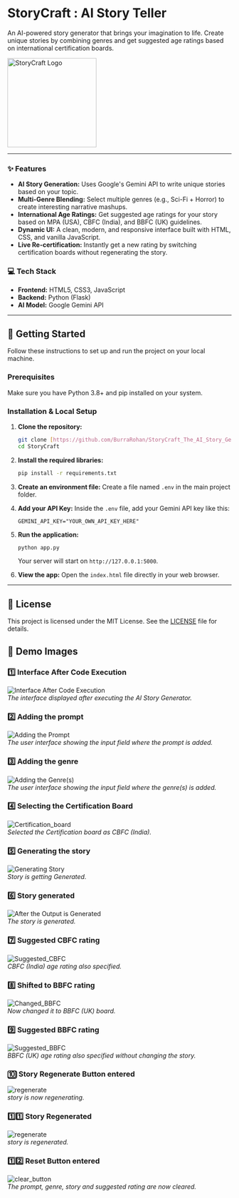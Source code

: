 # StoryCraft : AI Story Teller

An AI-powered story generator that brings your imagination to life. Create unique stories by combining genres and get suggested age ratings based on international certification boards.

<img src="./assets/logo.png" alt="StoryCraft Logo" width="200"/>

---

### ✨ Features

- **AI Story Generation:** Uses Google's Gemini API to write unique stories based on your topic.
- **Multi-Genre Blending:** Select multiple genres (e.g., Sci-Fi + Horror) to create interesting narrative mashups.
- **International Age Ratings:** Get suggested age ratings for your story based on MPA (USA), CBFC (India), and BBFC (UK) guidelines.
- **Dynamic UI:** A clean, modern, and responsive interface built with HTML, CSS, and vanilla JavaScript.
- **Live Re-certification:** Instantly get a new rating by switching certification boards without regenerating the story.

### 💻 Tech Stack

- **Frontend:** HTML5, CSS3, JavaScript
- **Backend:** Python (Flask)
- **AI Model:** Google Gemini API

---

## 🚀 Getting Started

Follow these instructions to set up and run the project on your local machine.

### Prerequisites

Make sure you have Python 3.8+ and pip installed on your system.

### Installation & Local Setup

1.  **Clone the repository:**
    ```bash
    git clone [https://github.com/BurraRohan/StoryCraft_The_AI_Story_Generator_V2.git](https://github.com/BurraRohan/StoryCraft_The_AI_Story_Generator_V2.git)
    cd StoryCraft
    ```

2.  **Install the required libraries:**
    ```bash
    pip install -r requirements.txt
    ```

3.  **Create an environment file:**
    Create a file named `.env` in the main project folder.

4.  **Add your API Key:**
    Inside the `.env` file, add your Gemini API key like this:
    ```
    GEMINI_API_KEY="YOUR_OWN_API_KEY_HERE"
    ```

5.  **Run the application:**
    ```bash
    python app.py
    ```
    Your server will start on `http://127.0.0.1:5000`.

6.  **View the app:**
    Open the `index.html` file directly in your web browser.

---

## 📄 License

This project is licensed under the MIT License. See the [LICENSE](LICENSE) file for details.

## 📸 **Demo Images**

### 1️⃣ **Interface After Code Execution**
![Interface After Code Execution](assets/landing_page.png)  
_The interface displayed after executing the AI Story Generator._

### 2️⃣ **Adding the prompt**
![Adding the Prompt](assets/prompt_entered.png)  
_The user interface showing the input field where the prompt is added._

### 3️⃣ **Adding the genre**
![Adding the Genre(s)](assets/genres_entered.png)  
_The user interface showing the input field where the genre(s) is added._

### 4️⃣ **Selecting the Certification Board**
![Certification_board](assets/certification_board_entered.png)  
_Selected the Certification board as CBFC (India)._

### 5️⃣ **Generating the story**
![Generating Story](assets/generating_story.png)  
_Story is getting Generated._

### 6️⃣ **Story generated**
![After the Output is Generated](assets/story_generated.png)  
_The story is generated._

### 7️⃣ **Suggested CBFC rating**
![Suggested_CBFC](assets/suggested_rating_CBFC.png)  
_CBFC (India) age rating also specified._

### 8️⃣ **Shifted to BBFC rating**
![Changed_BBFC](assets/changed_to_BBFC_board.png)  
_Now changed it to BBFC (UK) board._

### 9️⃣ **Suggested BBFC rating**
![Suggested_BBFC](assets/suggested_rating_BBFC.png)  
_BBFC (UK) age rating also specified without changing the story._

### 🔟 **Story Regenerate Button entered**
![regenerate](assets/regenerate_entered.png)  
_story is now regenerating._

### 1️⃣1️⃣ **Story Regenerated**
![regenerate](assets/story_regenerated.png)  
_story is regenerated._

### 1️⃣2️⃣ **Reset Button entered**
![clear_button](assets/clear_button_entered.png)  
_The prompt, genre, story and suggested rating are now cleared._


